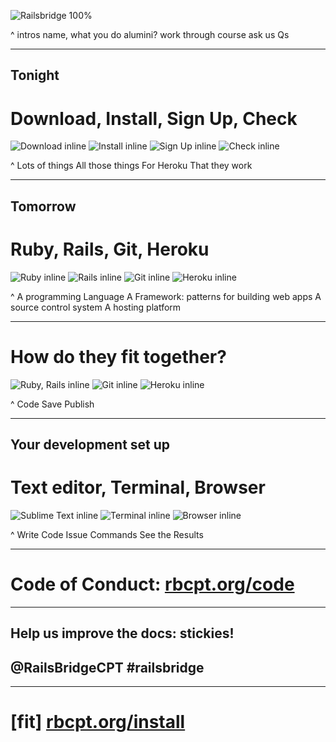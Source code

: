 ![Railsbridge 100%](img/railsbridge-cape-town-logo-large.png)

^ intros
name, what you do
alumini?
work through course
ask us Qs

---

## Tonight
# Download, Install, Sign Up, Check

![Download inline](img/download.png) ![Install inline](img/install.png) ![Sign Up inline](img/user.png) ![Check inline](img/check.png)

^ Lots of things
All those things
For Heroku
That they work

---


## Tomorrow
# Ruby, Rails, Git, Heroku

![Ruby inline](img/ruby-logo.jpg) ![Rails inline](img/rails-logo.jpg) ![Git inline](img/git-logo.png) ![Heroku inline](img/heroku-logo.png)

^ A programming Language
A Framework: patterns for building web apps
A source control system
A hosting platform

---

# How do they fit together?

![Ruby, Rails inline](img/fit-together-ruby-rails.png) ![Git inline](img/fit-together-git.png) ![Heroku inline](img/fit-together-heroku.png)

^ Code
Save
Publish

---

## Your development set up
# Text editor, Terminal, Browser

![Sublime Text inline](img/set-up-text-editor.png) ![Terminal inline](img/set-up-terminal.png) ![Browser inline](img/set-up-browser.png)

^ Write Code
Issue Commands
See the Results

---

# Code of Conduct: [rbcpt.org/code](http://rbcpt.org/code/)

---

## Help us improve the docs: stickies!
## @RailsBridgeCPT #railsbridge

---

# [fit] [rbcpt.org/install](http://rbcpt.org/install/)
